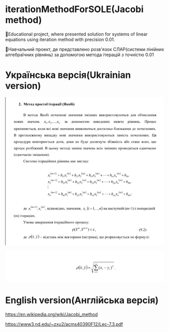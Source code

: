 # iterationMethodForSOLE(Jacobi method)
📖Educational project, where presented solution for systems of linear equations using iteration method with precision 0.01.

📖Навчальний проект, де представлено розв'язок СЛАР(системи лінійних алгебраїчних рівнянь) за допомогою метода ітерацій з точністю 0.01

# Українська версія(Ukrainian version)

![](https://github.com/ChyzhykNazar/iterationMethodForSOLE/blob/6388f85a73074de4af5cf704dfe4e5d793c27c9e/images/%231.png)

![](https://github.com/ChyzhykNazar/iterationMethodForSOLE/blob/6388f85a73074de4af5cf704dfe4e5d793c27c9e/images/%232.png)

# English version(Англійська версія)

https://en.wikipedia.org/wiki/Jacobi_method

https://www3.nd.edu/~zxu2/acms40390F12/Lec-7.3.pdf
